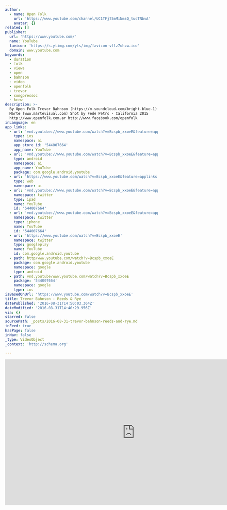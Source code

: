 ```yaml
---
author:
  - name: Open Folk
    url: 'https://www.youtube.com/channel/UC1TFj75mMiNmsQ_tucTNbvA'
    avatar: {}
related: []
publisher:
  url: 'https://www.youtube.com/'
  name: YouTube
  favicon: 'https://s.ytimg.com/yts/img/favicon-vflz7uhzw.ico'
  domain: www.youtube.com
keywords:
  - duration
  - folk
  - views
  - open
  - bahnson
  - video
  - openfolk
  - trevor
  - songpressoc
  - kcrw
description: >-
  By Open Folk Trevor Bahnson (https://m.soundcloud.com/bright-blue-1) Art by
  Marte (www.martevisual.com) Shot by Fede Petro - California 2015
  http://www.openfolk.com.ar http://www.facebook.com/openfolk
inLanguage: en
app_links:
  - url: 'vnd.youtube://www.youtube.com/watch?v=Bcspb_xxoeE&feature=applinks'
    type: ios
    namespace: ai
    app_store_id: '544007664'
    app_name: YouTube
  - url: 'vnd.youtube://www.youtube.com/watch?v=Bcspb_xxoeE&feature=applinks'
    type: android
    namespace: ai
    app_name: YouTube
    package: com.google.android.youtube
  - url: 'https://www.youtube.com/watch?v=Bcspb_xxoeE&feature=applinks'
    type: web
    namespace: ai
  - url: 'vnd.youtube://www.youtube.com/watch?v=Bcspb_xxoeE&feature=applinks'
    namespace: twitter
    type: ipad
    name: YouTube
    id: '544007664'
  - url: 'vnd.youtube://www.youtube.com/watch?v=Bcspb_xxoeE&feature=applinks'
    namespace: twitter
    type: iphone
    name: YouTube
    id: '544007664'
  - url: 'https://www.youtube.com/watch?v=Bcspb_xxoeE'
    namespace: twitter
    type: googleplay
    name: YouTube
    id: com.google.android.youtube
  - path: http/www.youtube.com/watch?v=Bcspb_xxoeE
    package: com.google.android.youtube
    namespace: google
    type: android
  - path: vnd.youtube/www.youtube.com/watch?v=Bcspb_xxoeE
    package: '544007664'
    namespace: google
    type: ios
isBasedOnUrl: 'https://www.youtube.com/watch?v=Bcspb_xxoeE'
title: Trevor Bahnson - Reeds & Rye
datePublished: '2016-08-31T14:50:03.364Z'
dateModified: '2016-08-31T14:40:29.956Z'
via: {}
starred: false
sourcePath: _posts/2016-08-31-trevor-bahnson-reeds-and-rye.md
inFeed: true
hasPage: false
inNav: false
_type: VideoObject
_context: 'http://schema.org'

---
```

<iframe src="https://cdn.embedly.com/widgets/media.html?src=https%3A%2F%2Fwww.youtube.com%2Fembed%2FBcspb_xxoeE%3Ffeature%3Doembed&amp;url=http%3A%2F%2Fwww.youtube.com%2Fwatch%3Fv%3DBcspb_xxoeE&amp;image=https%3A%2F%2Fi.ytimg.com%2Fvi%2FBcspb_xxoeE%2Fhqdefault.jpg&amp;key=b7d04c9b404c499eba89ee7072e1c4f7&amp;type=text%2Fhtml&amp;schema=youtube" width="854" height="480" scrolling="no" frameborder="0" allowfullscreen="" style=""></iframe>